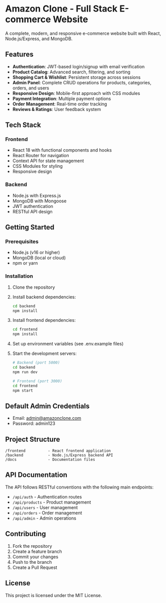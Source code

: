 # Amazon Clone - Full Stack E-commerce Website

A complete, modern, and responsive e-commerce website built with React, Node.js/Express, and MongoDB.

## Features

- **Authentication**: JWT-based login/signup with email verification
- **Product Catalog**: Advanced search, filtering, and sorting
- **Shopping Cart & Wishlist**: Persistent storage across sessions
- **Admin Panel**: Complete CRUD operations for products, categories, orders, and users
- **Responsive Design**: Mobile-first approach with CSS modules
- **Payment Integration**: Multiple payment options
- **Order Management**: Real-time order tracking
- **Reviews & Ratings**: User feedback system

## Tech Stack

### Frontend
- React 18 with functional components and hooks
- React Router for navigation
- Context API for state management
- CSS Modules for styling
- Responsive design

### Backend
- Node.js with Express.js
- MongoDB with Mongoose
- JWT authentication
- RESTful API design

## Getting Started

### Prerequisites
- Node.js (v16 or higher)
- MongoDB (local or cloud)
- npm or yarn

### Installation

1. Clone the repository
2. Install backend dependencies:
   ```bash
   cd backend
   npm install
   ```

3. Install frontend dependencies:
   ```bash
   cd frontend
   npm install
   ```

4. Set up environment variables (see .env.example files)

5. Start the development servers:
   ```bash
   # Backend (port 5000)
   cd backend
   npm run dev

   # Frontend (port 3000)
   cd frontend
   npm start
   ```

## Default Admin Credentials
- Email: admin@amazonclone.com
- Password: admin123

## Project Structure

```
/frontend          - React frontend application
/backend           - Node.js/Express backend API
/docs              - Documentation files
```

## API Documentation

The API follows RESTful conventions with the following main endpoints:

- `/api/auth` - Authentication routes
- `/api/products` - Product management
- `/api/users` - User management
- `/api/orders` - Order management
- `/api/admin` - Admin operations

## Contributing

1. Fork the repository
2. Create a feature branch
3. Commit your changes
4. Push to the branch
5. Create a Pull Request

## License

This project is licensed under the MIT License.

